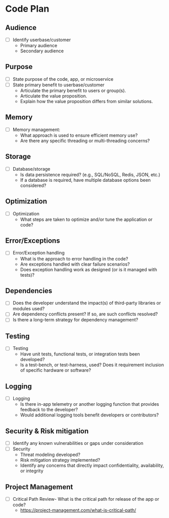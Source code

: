# Code Plan

## Audience
- [ ] Identify userbase/customer
  - Primary audience
  - Secondary audience

## Purpose
- [ ] State purpose of the code, app, or microservice
- [ ] State primary benefit to userbase/customer 
  - Articulate the primary benefit to users or group(s).   
  - Articulate the value proposition.
  - Explain how the value proposition differs from similar solutions.

## Memory
- [ ] Memory management: 
  - What approach is used to ensure efficient memory use?
  - Are there any specific threading or multi-threading concerns?

## Storage
- [ ] Database/storage 
  - Is data persistence required? (e.g., SQL/NoSQL, Redis, JSON, etc.)
  - If a database is required, have multiple database options been considered?

## Optimization
- [ ] Optimization
  - What steps are taken to optimize and/or tune the application or code?

## Error/Exceptions
- [ ] Error/Exception handling
  - What is the approach to error handling in the code?
  - Are exceptions handled with clear failure scenarios? 
  - Does exception handling work as designed (or is it managed with tests)? 

## Dependencies
- [ ] Does the developer understand the impact(s) of third-party libraries or modules used?
- [ ] Are dependency conflicts present? If so, are such conflicts resolved? 
- [ ] Is there a long-term strategy for dependency management?

## Testing
- [ ] Testing
  - Have unit tests, functional tests, or integration tests been developed?
  - Is a test-bench, or test-harness, used? Does it requirement inclusion of specific hardware or software? 

## Logging
- [ ] Logging
  - Is there in-app telemetry or another logging function that provides feedback to the developer?
  - Would additional logging tools benefit developers or contributors? 

## Security & Risk mitigation
- [ ] Identify any known vulnerabilities or gaps under consideration
- [ ] Security
  - Threat modeling developed?
  - Risk mitigation strategy implemented? 
  - Identify any concerns that directly impact confidentiality, availability, or integrity

## Project Management
- [ ] Critical Path Review- What is the critical path for release of the app or code? 
  - https://project-management.com/what-is-critical-path/

